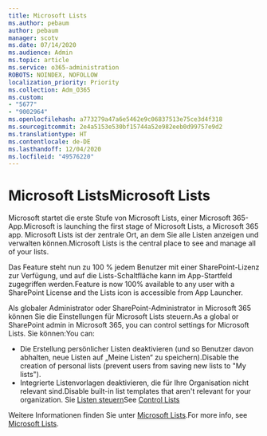 ```yaml
---
title: Microsoft Lists
ms.author: pebaum
author: pebaum
manager: scotv
ms.date: 07/14/2020
ms.audience: Admin
ms.topic: article
ms.service: o365-administration
ROBOTS: NOINDEX, NOFOLLOW
localization_priority: Priority
ms.collection: Adm_O365
ms.custom:
- "5677"
- "9002964"
ms.openlocfilehash: a773279a47a6e5462e9c06837513e75ce3d4f318
ms.sourcegitcommit: 2e4a5153e530bf15744a52e982eeb0d99757e9d2
ms.translationtype: HT
ms.contentlocale: de-DE
ms.lasthandoff: 12/04/2020
ms.locfileid: "49576220"
---
```

# <a name="microsoft-lists"></a><span data-ttu-id="d1f78-102">Microsoft Lists</span><span class="sxs-lookup"><span data-stu-id="d1f78-102">Microsoft Lists</span></span>

<span data-ttu-id="d1f78-103">Microsoft startet die erste Stufe von Microsoft Lists, einer Microsoft 365-App.</span><span class="sxs-lookup"><span data-stu-id="d1f78-103">Microsoft is launching the first stage of Microsoft Lists, a Microsoft 365 app.</span></span> <span data-ttu-id="d1f78-104">Microsoft Lists ist der zentrale Ort, an dem Sie alle Listen anzeigen und verwalten können.</span><span class="sxs-lookup"><span data-stu-id="d1f78-104">Microsoft Lists is the central place to see and manage all of your lists.</span></span>  
  
<span data-ttu-id="d1f78-105">Das Feature steht nun zu 100 % jedem Benutzer mit einer SharePoint-Lizenz zur Verfügung, und auf die Lists-Schaltfläche kann im App-Startfeld zugegriffen werden.</span><span class="sxs-lookup"><span data-stu-id="d1f78-105">Feature is now 100% available to any user with a SharePoint License and the Lists icon is accessible from App Launcher.</span></span>

<span data-ttu-id="d1f78-106">Als globaler Administrator oder SharePoint-Administrator in Microsoft 365 können Sie die Einstellungen für Microsoft Lists steuern.</span><span class="sxs-lookup"><span data-stu-id="d1f78-106">As a global or SharePoint admin in Microsoft 365, you can control settings for Microsoft Lists.</span></span> <span data-ttu-id="d1f78-107">Sie können:</span><span class="sxs-lookup"><span data-stu-id="d1f78-107">You can:</span></span>

- <span data-ttu-id="d1f78-108">Die Erstellung persönlicher Listen deaktivieren (und so Benutzer davon abhalten, neue Listen auf „Meine Listen“ zu speichern).</span><span class="sxs-lookup"><span data-stu-id="d1f78-108">Disable the creation of personal lists (prevent users from saving new lists to "My lists").</span></span>
- <span data-ttu-id="d1f78-109">Integrierte Listenvorlagen deaktivieren, die für Ihre Organisation nicht relevant sind.</span><span class="sxs-lookup"><span data-stu-id="d1f78-109">Disable built-in list templates that aren't relevant for your organization.</span></span>
<span data-ttu-id="d1f78-110">Sie [Listen steuern](https://docs.microsoft.com/sharepoint/control-lists)</span><span class="sxs-lookup"><span data-stu-id="d1f78-110">See [Control Lists](https://docs.microsoft.com/sharepoint/control-lists)</span></span>

<span data-ttu-id="d1f78-111">Weitere Informationen finden Sie unter [Microsoft Lists](https://aka.ms/microsoftlists).</span><span class="sxs-lookup"><span data-stu-id="d1f78-111">For more info, see [Microsoft Lists](https://aka.ms/microsoftlists).</span></span>
